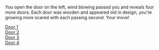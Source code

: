 You open the door on the left, wind blowing passed you and reveals four more doors. Each door was wooden and appeared old in design, you're growing more scared with each passing second. Your move!

[Door 1](death-by-tim.md)  
[Door 2](geometry.md)  
[Door 3](good-end.md)  
[Door 4](death-by-hecper.md)  